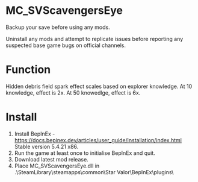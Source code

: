 # MC_SVScavengersEye
  
Backup your save before using any mods.  
  
Uninstall any mods and attempt to replicate issues before reporting any suspected base game bugs on official channels.  
  
Function  
========  
Hidden debris field spark effect scales based on explorer knowledge.  At 10 knowledge, effect is 2x.  At 50 knowedlge, effect is 6x.
  
Install  
=======  
1. Install BepInEx - https://docs.bepinex.dev/articles/user_guide/installation/index.html Stable version 5.4.21 x86.  
2. Run the game at least once to initialise BepInEx and quit.  
3. Download latest mod release.  
4. Place MC_SVScavengersEye.dll in .\SteamLibrary\steamapps\common\Star Valor\BepInEx\plugins\
  
